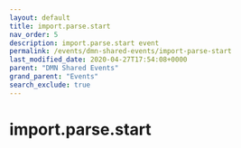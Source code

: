 ```yaml
---
layout: default
title: import.parse.start
nav_order: 5
description: import.parse.start event
permalink: /events/dmn-shared-events/import-parse-start
last_modified_date: 2020-04-27T17:54:08+0000
parent: "DMN Shared Events"
grand_parent: "Events"
search_exclude: true
---
```


# import.parse.start
